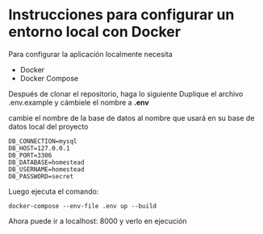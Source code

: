 # Instrucciones para configurar un entorno local con Docker
Para configurar la aplicación localmente necesita
- Docker
- Docker Compose

Después de clonar el repositorio, haga lo siguiente
Duplique el archivo .env.example y cámbiele el nombre a **.env**

cambie el nombre de la base de datos al nombre que usará en su base de datos local del proyecto

```
DB_CONNECTION=mysql
DB_HOST=127.0.0.1
DB_PORT=3306
DB_DATABASE=homestead
DB_USERNAME=homestead
DB_PASSWORD=secret
```
Luego ejecuta el comando:

`docker-compose --env-file .env up --build`

Ahora puede ir a localhost: 8000 y verlo en ejecución
